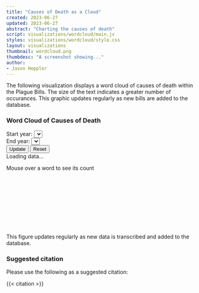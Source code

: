 ```yaml
---
title: "Causes of Death as a Cloud"
created: 2023-06-27
updated: 2023-06-27
abstract: "Charting the causes of death"
script: visualizations/wordcloud/main.js
styles: visualizations/wordcloud/style.css
layout: visualizations
thumbnail: wordcloud.png
thumbdesc: "A screenshot showing..."
author:
- Jason Heppler
---
```


The following visualization displays a word cloud of causes of death within the Plague Bills. The size of the text indicates a greater number of occurances. This graphic updates regularly as new bills are added to the database.

<div id="row">
    <h3>Word Cloud of Causes of Death</h3>
    <div class="flex flex-wrap items-center space-x-4 mb-6">
      <div class="flex flex-col space-y-2">
            <label class="block text-gray-700 text-sm font-bold" for="start-year">
              Start year:
            </label>
            <select class="shadow appearance-none border rounded w-full py-2 px-3 text-gray-700 leading-tight focus:outline-none focus:shadow-outline" id="start-year"></select>
          </div>
          <div class="flex flex-col space-y-2">
            <label class="block text-gray-700 text-sm font-bold" for="end-year">
              End year:
            </label>
            <select class="shadow appearance-none border rounded w-full py-2 px-3 text-gray-700 leading-tight focus:outline-none focus:shadow-outline" id="end-year"></select>
          </div>
  <div class="flex space-x-2 ml-auto mt-5">
    <button id="update-button" type="button" class="rounded-l-lg border border-gray-200 bg-white text-sm font-medium px-4 py-2 text-gray-900 hover:bg-dbn-blue hover:text-black focus:z-10 focus:ring-2 focus:ring-blue-700 focus:text-blue-700">Update</button>
    <button id="reset-button" type="button" class="rounded-r-md border border-gray-200 bg-white text-sm font-medium px-4 py-2 text-gray-900 hover:bg-dbn-blue hover:text-blue-700 focus:z-10 focus:ring-2 focus:ring-blue-700 focus:text-blue-700">Reset</button>
  </div>
</div>
    <div class="loading_chart">Loading data...</div>
    <p id="word-info">Mouse over a word to see its count</p>
    <svg id="chart"></svg>
    <figcaption>This figure updates regularly as new data is transcribed and added to the database.</figcaption>
</div>

### Suggested citation

Please use the following as a suggested citation:

{{< citation >}}
